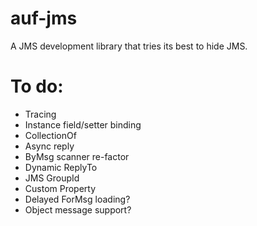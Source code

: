# auf-jms
A JMS development library that tries its best to hide JMS.

# To do:
* Tracing
* Instance field/setter binding
* CollectionOf
* Async reply
* ByMsg scanner re-factor
* Dynamic ReplyTo
* JMS GroupId
* Custom Property
* Delayed ForMsg loading?
* Object message support?
